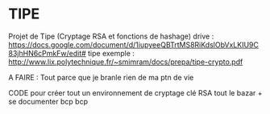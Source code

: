 # TIPE
Projet de Tipe (Cryptage RSA et fonctions de hashage)
drive : https://docs.google.com/document/d/1iupyeeQBTrtMS8RiKdslObVxLKIU9C83jhHN6cPmkFw/edit#
tipe exemple : http://www.lix.polytechnique.fr/~smimram/docs/prepa/tipe-crypto.pdf

A FAIRE : Tout parce que je branle rien de ma ptn de vie 


CODE pour créer tout un environnement de cryptage clé RSA tout le bazar + se documenter bcp bcp 
